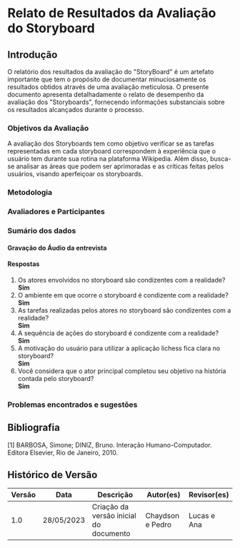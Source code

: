 # Relato de Resultados da Avaliação do Storyboard

## Introdução

O relatório dos resultados da avaliação do "StoryBoard" é um artefato importante que tem o propósito de documentar minuciosamente os resultados obtidos através de uma avaliação meticulosa. O presente documento apresenta detalhadamente o relato de desempenho da avaliação dos "Storyboards", fornecendo informações substanciais sobre os resultados alcançados durante o processo.

### Objetivos da Avaliação

A avaliação dos Storyboards tem como objetivo verificar se as tarefas representadas em cada storyboard correspondem à experiência que o usuário tem durante sua rotina na plataforma Wikipedia. Além disso, busca-se analisar as áreas que podem ser aprimoradas e as críticas feitas pelos usuários, visando aperfeiçoar os storyboards.

### Metodologia


### Avaliadores e Participantes

### Sumário dos dados

#### Gravação do Áudio da entrevista


#### Respostas

<ol>
<li> Os atores envolvidos no storyboard são condizentes com a realidade?
    <br/> <b> Sim </b>
</li>
<li> O ambiente em que ocorre o storyboard é condizente com a realidade?
    <br/> <b> Sim </b>
</li>
<li> As tarefas realizadas pelos atores no storyboard são condizentes com a realidade?
    <br/> <b> Sim </b>
</li>
<li> A sequência de ações do storyboard é condizente com a realidade?
    <br/> <b> Sim </b>
</li>
<li> A motivação do usuário para utilizar a aplicação lichess fica clara no storyboard?
    <br/> <b> Sim </b>
</li>
<li> Você considera que o ator principal completou seu objetivo na história contada pelo storyboard?
    <br/> <b> Sim </b>
</li>
</ol>

### Problemas encontrados e sugestões

## Bibliografia

[1] BARBOSA, Simone; DINIZ, Bruno. Interação Humano-Computador. Editora Elsevier, Rio de Janeiro, 2010.

## Histórico de Versão

| Versão | Data  | Descrição                          | Autor(es)     |  Revisor(es)  |
| ------ | ----- | ---------------------------------- | ------------- | ------------- |
| 1.0  | 28/05/2023      | Criação da versão inicial do documento | Chaydson e Pedro |  Lucas e Ana  |
